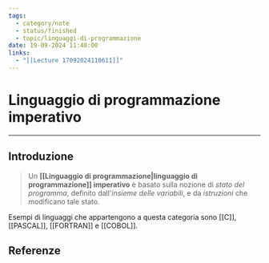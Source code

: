 ```yaml
---
tags:
  - category/note
  - status/finished
  - topic/linguaggi-di-programmazione
date: 19-09-2024 11:40:00
links:
  - "[[Lecture 17092024110611]]"
---
```

# Linguaggio di programmazione imperativo
---
## Introduzione
> Un **[[Linguaggio di programmazione|linguaggio di programmazione]] imperativo** è basato sulla nozione di _stato del programma_, definito dall'_insieme delle variabili_, e da _istruzioni_ che modificano tale stato.

Esempi di linguaggi che appartengono a questa categoria sono [[C]], [[PASCAL]], [[FORTRAN]] e [[COBOL]].

## Referenze